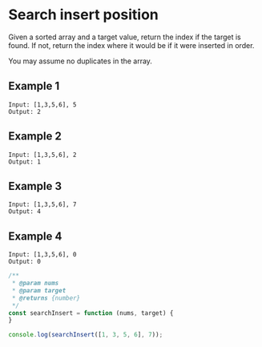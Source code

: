 # Search insert position

Given a sorted array and a target value, return the index if the target is found. If not, return the index where it would be if it were inserted in order.

You may assume no duplicates in the array.

## Example 1
```text
Input: [1,3,5,6], 5
Output: 2
```

## Example 2
```text
Input: [1,3,5,6], 2
Output: 1
```

## Example 3
```text
Input: [1,3,5,6], 7
Output: 4
```

## Example 4
```text
Input: [1,3,5,6], 0
Output: 0
```

```js
/**
 * @param nums
 * @param target
 * @returns {number}
 */
const searchInsert = function (nums, target) {  
}

console.log(searchInsert([1, 3, 5, 6], 7));
```
